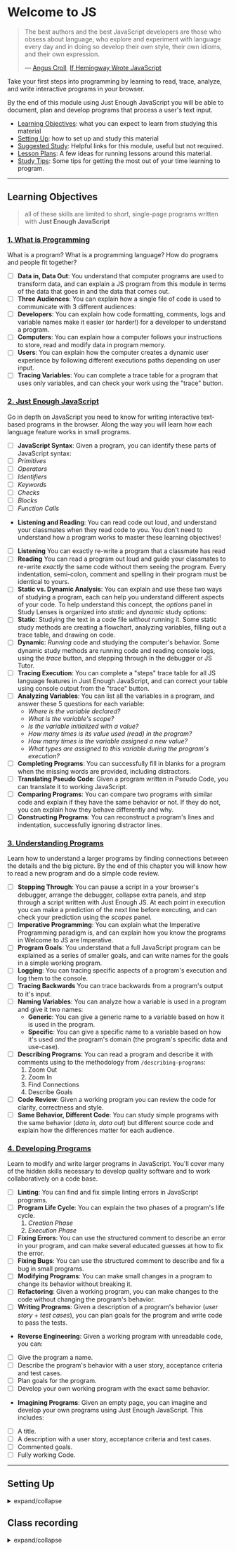 # Welcome to JS

> The best authors and the best JavaScript developers are those who obsess about
> language, who explore and experiment with language every day and in doing so
> develop their own style, their own idioms, and their own expression.
>
> — [Angus Croll](https://anguscroll.com/),
> [If Hemingway Wrote JavaScript](https://anguscroll.com/hemingway/)

Take your first steps into programming by learning to read, trace, analyze, and
write interactive programs in your browser.

By the end of this module using Just Enough JavaScript you will be able to
document, plan and develop programs that process a user's text input.

- [Learning Objectives](#learning-objectives): what you can expect to learn from
  studying this material
- [Setting Up](#setting-up): how to set up and study this material
- [Suggested Study](./suggested-study.md): Helpful links for this module, useful
  but not required.
- [Lesson Plans](./lesson-plans/README.md): A few ideas for running lessons
  around this material.
- [Study Tips](./study-tips.md): Some tips for getting the most out of your time
  learning to program.

---

## Learning Objectives

> all of these skills are limited to short, single-page programs written with
> **Just Enough JavaScript**

### [1. What is Programming](./1-what-is-programming)

What is a program? What is a programming language? How do programs and people
fit together?

- [ ] **Data in, Data Out**: You understand that computer programs are used to
      transform data, and can explain a JS program from this module in terms of
      the data that goes in and the data that comes out.
- [ ] **Three Audiences**: You can explain how a single file of code is used to
      communicate with 3 different audiences:
- [ ] **Developers**: You can explain how code formatting, comments, logs and
      variable names make it easier (or harder!) for a developer to understand a
      program.
- [ ] **Computers**: You can explain how a computer follows your instructions to
      store, read and modify data in program memory.
- [ ] **Users**: You can explain how the computer creates a dynamic user
      experience by following different executions paths depending on user
      input.
- [ ] **Tracing Variables**: You can complete a trace table for a program that
      uses only variables, and can check your work using the "trace" button.

### [2. Just Enough JavaScript](./2-just-enough-javascript)

Go in depth on JavaScript you need to know for writing interactive text-based
programs in the browser. Along the way you will learn how each language feature
works in small programs.

- [ ] **JavaScript Syntax**: Given a program, you can identify these parts of
      JavaScript syntax:
- [ ] _Primitives_
- [ ] _Operators_
- [ ] _Identifiers_
- [ ] _Keywords_
- [ ] _Checks_
- [ ] _Blocks_
- [ ] _Function Calls_
- **Listening and Reading**: You can read code out loud, and understand your
  classmates when they read code to you. You don't need to understand how a
  program works to master these learning objectives!
- [ ] **Listening** You can exactly re-write a program that a classmate has read
- [ ] **Reading** You can read a program out loud and guide your classmates to
      re-write _exactly_ the same code without them seeing the program. Every
      indentation, semi-colon, comment and spelling in their program must be
      identical to yours.
- [ ] **Static vs. Dynamic Analysis**: You can explain and use these two ways of
      studying a program, each can help you understand different aspects of your
      code. To help understand this concept, the _options_ panel in Study Lenses
      is organized into _static_ and _dynamic_ study options:
- [ ] **Static**: Studying the text in a code file _without_ running it. Some
      static study methods are creating a flowchart, analyzing variables,
      filling out a trace table, and drawing on code.
- [ ] **Dynamic**: _Running_ code and studying the computer's behavior. Some
      dynamic study methods are running code and reading console logs, using the
      _trace_ button, and stepping through in the debugger or JS Tutor.
- [ ] **Tracing Execution**: You can complete a "steps" trace table for all JS
      language features in Just Enough JavaScript, and can correct your table
      using console output from the "trace" button.
- [ ] **Analyzing Variables**: You can list all the variables in a program, and
      answer these 5 questions for each variable:
  - _Where is the variable declared?_
  - _What is the variable's scope?_
  - _Is the variable initialized with a value?_
  - _How many times is its value used \(read\) in the program?_
  - _How many times is the variable assigned a new value?_
  - _What types are assigned to this variable during the program's execution?_
- [ ] **Completing Programs**: You can successfully fill in blanks for a program
      when the missing words are provided, including distractors.
- [ ] **Translating Pseudo Code**: Given a program written in Pseudo Code, you
      can translate it to working JavaScript.
- [ ] **Comparing Programs**: You can compare two programs with similar code and
      explain if they have the same behavior or not. If they do not, you can
      explain how they behave differently and why.
- [ ] **Constructing Programs**: You can reconstruct a program's lines and
      indentation, successfully ignoring distractor lines.

### [3. Understanding Programs](./3-understanding-programs)

Learn how to understand a larger programs by finding connections between the
details and the big picture. By the end of this chapter you will know how to
read a new program and do a simple code review.

- [ ] **Stepping Through**: You can pause a script in a your browser's debugger,
      arrange the debugger, collapse extra panels, and step through a script
      written with Just Enough JS. At each point in execution you can make a
      prediction of the next line before executing, and can check your
      prediction using the _scopes_ panel.
- [ ] **Imperative Programming**: You can explain what the Imperative
      Programming paradigm is, and can explain how you know the programs in
      Welcome to JS are Imperative.
- [ ] **Program Goals**: You understand that a full JavaScript program can be
      explained as a series of smaller goals, and can write names for the goals
      in a simple working program.
- [ ] **Logging**: You can tracing specific aspects of a program's execution and
      log them to the console.
- [ ] **Tracing Backwards** You can trace backwards from a program's output to
      it's input.
- [ ] **Naming Variables**: You can analyze how a variable is used in a program
      and give it two names:
  - **Generic**: You can give a generic name to a variable based on how it is
    used in the program.
  - **Specific**: You can give a specific name to a variable based on how it's
    used _and_ the program's domain (the program's specific data and use-case).
- [ ] **Describing Programs**: You can read a program and describe it with
      comments using to the methodology from `/describing-programs`:
  1. Zoom Out
  2. Zoom In
  3. Find Connections
  4. Describe Goals
- [ ] **Code Review**: Given a working program you can review the code for
      clarity, correctness and style.
- [ ] **Same Behavior, Different Code**: You can study simple programs with the
      same behavior (_data in, data out_) but different source code and explain
      how the differences matter for each audience.

### [4. Developing Programs](./4-developing-programs)

Learn to modify and write larger programs in JavaScript. You'll cover many of
the hidden skills necessary to develop quality software and to work
collaboratively on a code base.

- [ ] **Linting**: You can find and fix simple linting errors in JavaScript
      programs.
- [ ] **Program Life Cycle**: You can explain the two phases of a program's life
      cycle.
  1. _Creation Phase_
  2. _Execution Phase_
- [ ] **Fixing Errors**: You can use the structured comment to describe an error
      in your program, and can make several educated guesses at how to fix the
      error.
- [ ] **Fixing Bugs**: You can use the structured comment to describe and fix a
      bug in small programs.
- [ ] **Modifying Programs**: You can make small changes in a program to change
      its behavior without breaking it.
- [ ] **Refactoring**: Given a working program, you can make changes to the code
      without changing the program's behavior.
- [ ] **Writing Programs**: Given a description of a program's behavior (_user
      story + test cases_), you can plan goals for the program and write code to
      pass the tests.
- **Reverse Engineering**: Given a working program with unreadable code, you
  can:
- [ ] Give the program a name.
- [ ] Describe the program's behavior with a user story, acceptance criteria and
      test cases.
- [ ] Plan goals for the program.
- [ ] Develop your own working program with the exact same behavior.
- **Imagining Programs**: Given an empty page, you can imagine and develop your
  own programs using Just Enough JavaScript. This includes:
- [ ] A title.
- [ ] A description with a user story, acceptance criteria and test cases.
- [ ] Commented goals.
- [ ] Fully working Code.

---

## Setting Up

<details>
<summary>expand/collapse</summary>
<br>

> You will need

- [NPM](https://docs.npmjs.com/downloading-and-installing-node-js-and-npm)
- [NVM](./nvm/nvm.md)
- [Chrome](https://www.google.com/chrome/)

1. clone or fork the repo
   `https://github.com/HackYourFutureBelgium/bf-welcome-to-js.git`.
2. cd `bf-welcome-to-js`
3. `npm install`
4. `study`
5. if you want to close `study` use `ctrl + c`

---

## Code Quality Scripts

This repository comes with some scripts to check the quality of this code. You
can run these scripts to check the code provided by HYF, and to check the code
you write when experiment with the examples and complete the exercises.

### `npm run format`

This script will format all of the code in this repository making sure that all
the indentations are correct, the code is easy to read, and letting you know if
there are any syntax errors.

### `npm run spell-check`

This script will check all of the files in your repository for spelling
mistakes. Spelling is not just a detail, is important! Good spelling helps
others read and understand your programs with less effort.

`spell-check` is not so clever though, it doesn't have _all_ possible words in
it's dictionary and it won't know if you _wanted_ to spell a word incorrectly.
If you think one of it's "Unknown word"s is not a problem, you can either ignore
the suggestion or add the word to the `"words": [ ... ],` list in
[.cspell.json](./.cspell.json).

### `npm run lint:md`

This script will [lint](https://en.wikipedia.org/wiki/Lint_%28software%29) all
the Markdown files in this repository, checking for syntax mistakes and other
bad practices. Fixing linting errors will help you learn to write better code by
pointing out your mistakes _before_ they cause problems in your program.

Some linting errors will take some practice to understand and fix, but it will
be a good use of time.

### `npm run lint:js -- ./path/to/code`

Just like `lint:md`, but for `.js` files. This script will lint all of the JS
files in this repository, letting you know if there are any syntax errors or bad
practices.

</details>

## Class recording

<details>
<summary>expand/collapse</summary>
<br>

### Week1

- [Day 1](https://youtu.be/-76jJ1YGpO4)
- [Day 2](https://youtu.be/HRWKotQzGNQ)
- [Day 3](https://youtu.be/AQ95EaMbTMI)
- [Day 4](https://youtu.be/VRZy--CJWNg)

</details>
